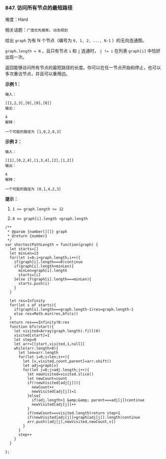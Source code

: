 ### 847. 访问所有节点的最短路径

难度：Hard

相关话题：`广度优先搜索`、`动态规划`

给出 `graph` 为有 N 个节点（编号为 `0, 1, 2, ..., N-1` ）的无向连通图。



 `graph.length = N` ，且只有节点  `i` 和  `j` 连通时， `j != i` 在列表 `graph[i]` 中恰好出现一次。



返回能够访问所有节点的最短路径的长度。你可以在任一节点开始和停止，也可以多次重访节点，并且可以重用边。












**示例 1：** 



```
输入：

[[1,2,3],[0],[0],[0]]
输出：

4
解释：

一个可能的路径为 [1,0,2,0,3]
```


**示例 2：** 



```
输入：

[[1],[0,2,4],[1,3,4],[2],[1,2]]
输出：

4
解释：

一个可能的路径为 [0,1,4,2,3]
```






**提示：** 




1.  `1 <= graph.length <= 12` 

2.  `0 <= graph[i].length <graph.length` 




```
/**
 * @param {number[][]} graph
 * @return {number}
 */
var shortestPathLength = function(graph) {
  let starts=[]
  let minLen=13
  for(let i=0;i<graph.length;i++){
    if(graph[i].length===0)continue
    if(graph[i].length<minLen){
      minLen=graph[i].length
      starts=[i]
    }else if(graph[i].length===minLen){
      starts.push(i)
    }
  }

  let res=Infinity
  for(let s of starts){
    if(graph[s].length===graph.length-1)res=graph.length-1
    else res=Math.min(res,bfs(s))
  }
  return res===Infinity?0:res
  function bfs(start){
    let visited=Array(graph.length).fill(0)
    visited[start]=1
    let step=0
    let arr=[[start,visited,1,null]]
    while(arr.length>0){
      let len=arr.length
      for(let i=0;i<len;i++){
        let [v,visited,count,parent]=arr.shift()
        let adj=graph[v]
        for(let j=0;j<adj.length;j++){
          let newVisited=visited.slice()
          let newCount=count
          if(!newVisited[adj[j]]){
            newCount++
            newVisited[adj[j]]=1
          }else{
            if(adj.length>1 &amp;&amp; parent===adj[j])continue
            newVisited[adj[j]]++
          }
          if(newCount===visited.length)return step+1
          if(newVisited[adj[j]]>graph[adj[j]].length)continue
          arr.push([adj[j],newVisited,newCount,v])
        }
      }
      step++
    }    
  }
  
};
```

